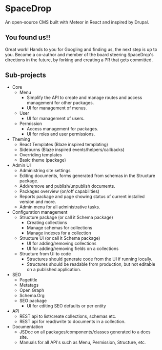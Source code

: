 # SpaceDrop
An open-source CMS built with Meteor in React and inspired by Drupal.

## You found us!!

Great work! Hands to you for Googling and finding us, the next step is up to you.
Become a co-author and member of the board steering SpaceDrop's directions in the future, by forking and creating a PR that gets committed.

## Sub-projects

* Core
  * Menu
    * Simplify the API to create and manage routes and access management for other packages.
    * UI for management of menus.
  * User
    * UI for management of users.
  * Permission
    * Access management for packages.
    * UI for roles and user permissions.
* Theming
  * React Templates (Blaze inspired templating)
  * Sideburns (Blaze inspired events/helpers/callbacks)
  * Overriding templates
  * Basic theme (package)
* Admin UI
  * Administring site settings
  * Editing documents, forms generated from schemas in the Structure package.
  * Add/remove and publish/unpublish documents.
  * Packages overview (on/off capabilities)
  * Reports package and page showing status of current installed version and more.
  * Admin menu for all administrative tasks.
* Configuration management
  * Structure package (or call it Schema package)
    * Creating collections
    * Manage schemas for collections
    * Manage indexes for a collection
  * Structure UI (or call it Schema package)
    * UI for adding/removing collections
    * UI for adding/removing fields on a collections
  * Structure from UI to code
    * Structures should generate code from the UI if running locally.
    * Structures should be readable from production, but not  editable on a published application.
* SEO
  * Pagetitle
  * Metatags
  * Open Graph
  * Schema.Org
  * SEO package
    * UI for editing SEO defaults or per entity
* API
  * REST api to list/create collections, schemas etc.
  * REST api for read/write to documents in a collection.
* Documentation
  * JSDoc on all packages/components/classes generated to a docs site.
  * Manuals for all API's such as Menu, Permission, Structure, etc.
